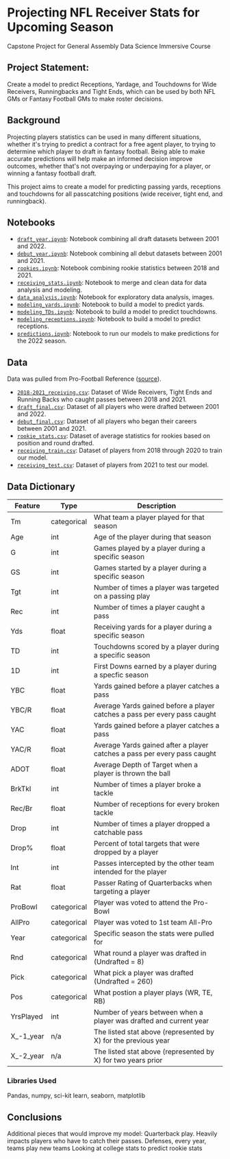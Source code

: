 # Projecting NFL Receiver Stats for Upcoming Season
Capstone Project for General Assembly Data Science Immersive Course

## Project Statement:
Create a model to predict Receptions, Yardage, and Touchdowns for Wide Receivers, Runningbacks and Tight Ends, which can be used by both NFL GMs or Fantasy Football GMs to make roster decisions.

## Background
Projecting players statistics can be used in many different situations, whether it's trying to predict a contract for a free agent player, to trying to determine which player to draft in fantasy football. Being able to make accurate predictions will help make an informed decision improve outcomes, whether that's not overpaying or underpaying for a player, or winning a fantasy football draft.

This project aims to create a model for predicting passing yards, receptions and touchdowns for all passcatching positions (wide receiver, tight end, and runningback).


## Notebooks
* [`draft_year.ipynb`](./code/draft_year.ipynb): Notebook combining all draft datasets between 2001 and 2022.
* [`debut_year.ipynb`](./code/debut_year.ipynb): Notebook combining all debut datasets between 2001 and 2021.
* [`rookies.ipynb`](./code/rookies.ipynb): Notebook combining rookie statistics between 2018 and 2021.
* [`receiving_stats.ipynb`](./code/receiving_stats.ipynb): Notebook to merge and clean data for data analysis and modeling.
* [`data_analysis.ipynb`](./code/data_analysis.ipynb): Notebook for exploratory data analysis, images.
* [`modeling_yards.ipynb`](./code/modeling_yards.ipynb): Notebook to build a model to predict yards.
* [`modeling_TDs.ipynb`](./code/modeling_TDs.ipynb): Notebook to build a model to predict touchdowns.
* [`modeling_receptions.ipynb`](./code/modeling_receptions.ipynb): Notebook to build a model to predict receptions.
* [`predictions.ipynb`](./code/predictions.ipynb): Notebook to run our models to make predictions for the 2022 season.


## Data 
Data was pulled from Pro-Football Reference ([source](https://www.pro-football-reference.com/)).
* [`2018-2021_receiving.csv`](./data/2018-2021_receiving.csv): Dataset of Wide Receivers, Tight Ends and Running Backs who caught passes between 2018 and 2021.
* [`draft_final.csv`](./data/draft_final.csv): Dataset of all players who were drafted between 2001 and 2022.
* [`debut_final.csv`](./data/debut_final.csv): Dataset of all players who began their careers between 2001 and 2021.
* [`rookie_stats.csv`](./data/rookie_stats.csv): Dataset of average statistics for rookies based on position and round drafted.
* [`receiving_train.csv`](./data/receiving_train.csv): Dataset of players from 2018 through 2020 to train our model.
* [`receiving_test.csv`](./data/receiving_test.csv): Dataset of players from 2021 to test our model.


## Data Dictionary

| Feature | Type  | Description |
|------|------|--------|
| Tm | categorical | What team a player played for that season |
| Age | int | Age of the player during that season |
| G | int | Games played by a player during a specific season |
| GS | int | Games started by a player during a specific season |
| Tgt | int | Number of times a player was targeted on a passing play |
| Rec | int | Number of times a player caught a pass |
| Yds | float | Receiving yards for a player during a specific season |
| TD | int | Touchdowns scored by a player during a specific season |
| 1D | int | First Downs earned by a player during a specfic season |
| YBC | float | Yards gained before a player catches a pass |
| YBC/R | float | Average Yards gained before a player catches a pass per every pass caught |
| YAC | float | Yards gained before a player catches a pass |
| YAC/R | float | Average Yards gained after a player catches a pass per every pass caught |
| ADOT | float | Average Depth of Target when a player is thrown the ball |
| BrkTkl | int | Number of times a player broke a tackle |
| Rec/Br | float | Number of receptions for every broken tackle |
| Drop | int | Number of times a player dropped a catchable pass |
| Drop% | float | Percent of total targets that were dropped by a player |
| Int | int | Passes intercepted by the other team intended for the player |
| Rat | float | Passer Rating of Quarterbacks when targeting a player |
| ProBowl | categorical | Player was voted to attend the Pro-Bowl |
| AllPro | categorical | Player was voted to 1st team All-Pro |
| Year | categorical | Specific season the stats were pulled for |
| Rnd | categorical | What round a player was drafted in (Undrafted = 8) |
| Pick | categorical | What pick a player was drafted (Undrafted = 260) |
| Pos | categorical | What postion a player plays (WR, TE, RB) |
| YrsPlayed | int | Number of years between when a player was drafted and current year |
| X_-1_year | n/a | The listed stat above (represented by X) for the previous year |
| X_-2_year | n/a | The listed stat above (represented by X) for two years prior |


### Libraries Used
Pandas, numpy, sci-kit learn, seaborn, matplotlib

## Conclusions



Additional pieces that would improve my model:
Quarterback play. Heavily impacts players who have to catch their passes.
Defenses, every year, teams play new teams
Looking at college stats to predict rookie stats